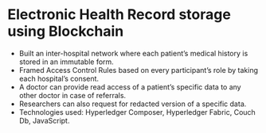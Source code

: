 # Electronic Health Record storage using Blockchain

- Built an inter-hospital network where each patient’s medical history is stored in an immutable form.
- Framed Access Control Rules based on every participant’s role by taking each hospital’s consent.
- A doctor can provide read access of a patient’s specific data to any other doctor in case of referrals.
- Researchers can also request for redacted version of a specific data.
- Technologies used: Hyperledger Composer, Hyperledger Fabric, Couch Db, JavaScript. 


